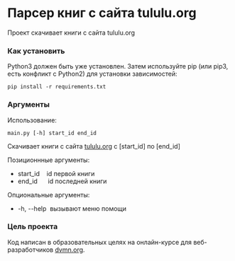 # Парсер книг с сайта tululu.org

Проект скачивает книги с сайта tululu.org

### Как установить

Python3 должен быть уже установлен. Затем используйте pip (или pip3, есть конфликт с Python2) для установки зависимостей:
```
pip install -r requirements.txt
```

### Аргументы

Использование:
```
main.py [-h] start_id end_id
```

Скачивает книги с сайта [tululu.org](https://tululu.org/) с [start_id] по [end_id]

Позиционнные аргументы:
- start_id    id первой книги
- end_id      id последней книги

Опциональные аргументы:
- -h, --help  вызывают меню помощи

### Цель проекта

Код написан в образовательных целях на онлайн-курсе для веб-разработчиков [dvmn.org](https://dvmn.org/).
